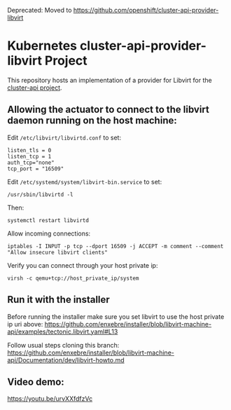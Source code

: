 Deprecated: Moved to https://github.com/openshift/cluster-api-provider-libvirt
# Kubernetes cluster-api-provider-libvirt Project

This repository hosts an implementation of a provider for Libvirt for the [cluster-api project](https://sigs.k8s.io/cluster-api).

## Allowing the actuator to connect to the libvirt daemon running on the host machine:

Edit `/etc/libvirt/libvirtd.conf` to set:
```
listen_tls = 0
listen_tcp = 1
auth_tcp="none"
tcp_port = "16509"
```

Edit `/etc/systemd/system/libvirt-bin.service` to set:
```
/usr/sbin/libvirtd -l
```
Then:
```
systemctl restart libvirtd
```

Allow incoming connections:
```
iptables -I INPUT -p tcp --dport 16509 -j ACCEPT -m comment --comment "Allow insecure libvirt clients"
```

Verify you can connect through your host private ip:
```
virsh -c qemu+tcp://host_private_ip/system
```

## Run it with the installer
Before running the installer make sure you set libvirt to use the host private ip uri above:
https://github.com/enxebre/installer/blob/libvirt-machine-api/examples/tectonic.libvirt.yaml#L13

Follow usual steps cloning this branch:
https://github.com/enxebre/installer/blob/libvirt-machine-api/Documentation/dev/libvirt-howto.md

## Video demo:
https://youtu.be/urvXXfdfzVc
